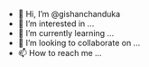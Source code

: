 - 👋 Hi, I’m @gishanchanduka
- 👀 I’m interested in ...
- 🌱 I’m currently learning ...
- 💞️ I’m looking to collaborate on ...
- 📫 How to reach me ...

<!---
gishanchanduka/gishanchanduka is a ✨ special ✨ repository because its `README.md` (this file) appears on your GitHub profile.
You can click the Preview link to take a look at your changes.
--->
